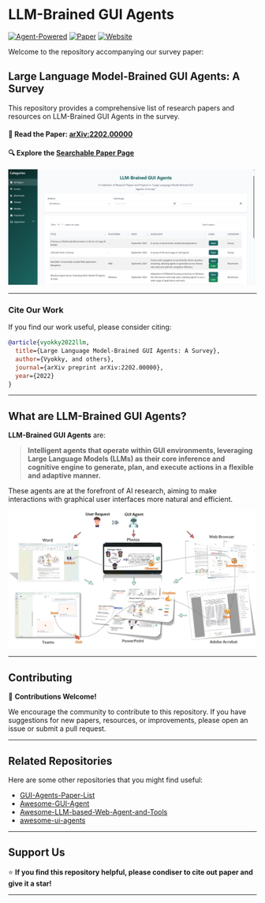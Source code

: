 # LLM-Brained GUI Agents 
[![Agent-Powered](https://img.shields.io/badge/Agent-Powered-0ABAB5?logo=robot-framework&logoColor=white)](https://vyokky.github.io/LLM-Brained-GUI-Agents-Survey/)
[![Paper](https://img.shields.io/badge/Paper-arXiv%3A2202.00000-B31B1B.svg)](https://arxiv.org/abs/2202.00000) 
[![Website](https://img.shields.io/badge/Website-Searchable%20List-blue.svg)](https://vyokky.github.io/LLM-Brained-GUI-Agents-Survey/)

Welcome to the repository accompanying our survey paper:

## Large Language Model-Brained GUI Agents: A Survey

This repository provides a comprehensive list of research papers and resources on LLM-Brained GUI Agents in the survey.

#### 📖 Read the Paper: [arXiv:2202.00000](https://arxiv.org/abs/2202.00000)

#### 🔍 Explore the **[Searchable Paper Page](https://vyokky.github.io/LLM-Brained-GUI-Agents-Survey/)**

<p align="left">
  <a href="https://vyokky.github.io/LLM-Brained-GUI-Agents-Survey/">
    <img src="assets/webpage.png" width="500px" alt="Webpage Link"/>
  </a>
</p>

---

### Cite Our Work

If you find our work useful, please consider citing:

```bibtex
@article{vyokky2022llm,
  title={Large Language Model-Brained GUI Agents: A Survey},
  author={Vyokky, and others},
  journal={arXiv preprint arXiv:2202.00000},
  year={2022}
}
```

---

## What are LLM-Brained GUI Agents?

**LLM-Brained GUI Agents** are:

> **Intelligent agents that operate within GUI environments, leveraging Large Language Models (LLMs) as their core inference and cognitive engine to generate, plan, and execute actions in a flexible and adaptive manner.**

These agents are at the forefront of AI research, aiming to make interactions with graphical user interfaces more natural and efficient.

<p align="center">
  <img src="assets/gui_agent.png" width="1000px"/>
</p>

---

## Contributing

🤝 **Contributions Welcome!**

We encourage the community to contribute to this repository. If you have suggestions for new papers, resources, or improvements, please open an issue or submit a pull request.

---

## Related Repositories

Here are some other repositories that you might find useful:

- [GUI-Agents-Paper-List](https://github.com/boyugou/GUI-Agents-Paper-List)
- [Awesome-GUI-Agent](https://github.com/showlab/Awesome-GUI-Agent/tree/main)
- [Awesome-LLM-based-Web-Agent-and-Tools](https://github.com/albzni/Awesome-LLM-based-Web-Agent-and-Tools)
- [awesome-ui-agents](https://github.com/opendilab/awesome-ui-agents/)

---

## Support Us

⭐ **If you find this repository helpful, please condiser to cite out paper and give it a star!**

---